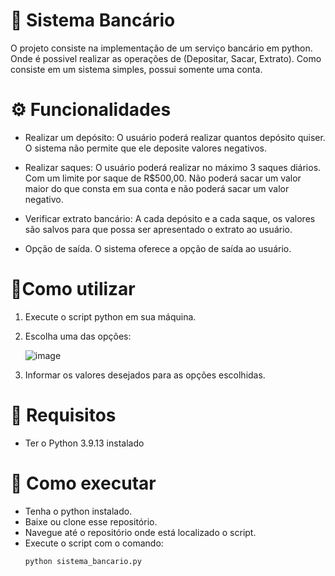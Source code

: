 # 💸 Sistema Bancário

O projeto consiste na implementação de um serviço bancário em python. Onde é possivel realizar as operações de (Depositar, Sacar, Extrato). Como consiste em um sistema simples, possui somente uma conta.

# ⚙️ Funcionalidades

- Realizar um depósito:
  O usuário poderá realizar quantos depósito quiser. O sistema não permite que ele deposite valores negativos.
  
- Realizar saques:
  O usuário poderá realizar no máximo 3 saques diários. Com um limite por saque de R$500,00. Não poderá sacar um valor maior do que consta em sua conta e não poderá sacar um valor negativo.
  
- Verificar extrato bancário:
  A cada depósito e a cada saque, os valores são salvos para que possa ser apresentado o extrato ao usuário.

- Opção de saída.
  O sistema oferece a opção de saída ao usuário.

# 🎯Como utilizar

1. Execute o script python em sua máquina.
2. Escolha uma das opções:
   
   ![image](https://github.com/vi-dsouza/sistema_bancario/assets/126826913/6ec2f91b-64d4-4271-9a05-9a194a7374ce)
4. Informar os valores desejados para as opções escolhidas.

# 📑 Requisitos
 - Ter o Python 3.9.13 instalado

# 📌 Como executar 
  - Tenha o python instalado.
  - Baixe ou clone esse repositório.
  - Navegue até o repositório onde está localizado o script.
  - Execute o script com o comando:
    ```
    python sistema_bancario.py
